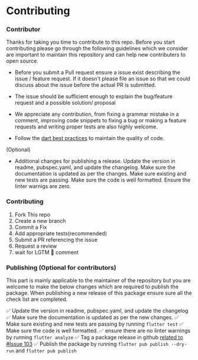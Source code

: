# Contributing

### Contributor
Thanks for taking you time to contribute to this repo. Before you start contributing please go through the following guidelines which we consider are important to maintain this repository and can help new contributers to open source.

- Before you submit a Pull request ensure a issue exist describing the issue / feature request. If it doesn't please file an issue so that we could discuss about the issue before the actual PR is submitted.

-  The issue should be sufficient enough to explain the bug/feature request and a possible solution/ proposal

- We appreciate any contribution, from fixing a grammar mistake in a comment, improving code snippets to fixing a bug or making a feature requests and writing proper tests are also highly welcome.

- Follow the [dart best practices](https://dart.dev/guides/language/effective-dart) to maintain the quality of code.

(Optional)
- Additional changes for publishing a release. Update the version in readme, pubspec.yaml, and update the changelog. Make sure the documentation is updated as per the changes. Make sure existing and new tests are passing. Make sure the code is well formatted. Ensure the linter warnigs are zero.


### Contributing

1. Fork This repo
2. Create a new branch
3. Commit a Fix
4. Add appropriate tests(recommended)
5. Submit a PR referencing the issue
6. Request a review
7. wait for LGTM 🚀 comment

### Publishing (Optional for contributors)

This part is mainly applicable to the maintainer of the repository but you are welcome to make the below changes which are required to publish the package. When publishing a new release of this package ensure sure all the check list are completed.

✅ Update the version in readme, pubspec.yaml, and update the changelog
✅ Make sure the documentation is updated as per the new changes.
✅ Make sure existing and new tests are passing by running `flutter test`
✅ Make sure the code is well formatted.
✅ ensure there are no linter warnings by running `flutter analyze`
✅ Tag a package release in github [related to #Issue 103](https://github.com/maheshmnj/searchfield/issues/103)
✅ Publish the package by running `flutter pub publish --dry-run` and `flutter pub publish`